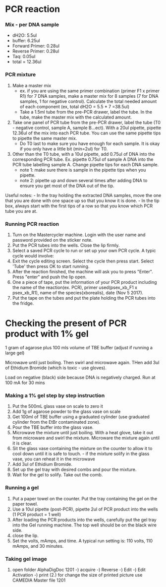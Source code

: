 # PCR reaction

### Mix - per DNA sample
- dH2O: 5.5ul
- buffer: 6.25ul
- Forward Primer: 0.28ul
- Reverse Primer: 0.28ul
- Taq: 0.05ul
- total = 12.36ul

### PCR mixture
1. Make a master mix
    - ex. if you are using the same primer combination (primer F1 x primer R1) for 7 DNA samples, make a master mix for 8 samples (7 for DNA samples, 1 for negative control). Calculate the total needed amount of each component (ex, total dH2O = 5.5 * 7 =38.5ul)
    - Take a 1.5ml tube from the pre-PCR drawer, label the tube. In the tube, make the master mix with the calculated amount.  
 2. Take one panel of PCR tube from the pre-PCR drawer, label the tube (T0 - negative control, sample A, sample B...ect). With a 20ul pipette, pipette 12.36ul of the mix into each PCR tube. You can use the same pipette tips to pipette the same master mix.
    - Do T0 last to make sure you have enough for each sample. It is okay if you only have a little bit (min=2ul) for T0. 
 3. Other than the T0 tube, with a 10ul pipette, add 0.75ul of DNA into the corresponding PCR tube. Ex. pipette 0.75ul of sample A DNA into the PCR tube labelling sample A. Change pipette tips for each DNA sample.
    - note 1: make sure there is sample in the pipette tips when you pipette.
    - note 2: pipette up and down several times after adding DNA to ensure you get most of the DNA out of the tip.

Useful notes:
    - In the tray holding the extracted DNA samples, move the one that you are done with one space up so that you know it is done.
    - In the tip box, always start with the first tips of a row so that you know which PCR tube you are at. 
 
### Running PCR reaction
1. Turn on the Mastercycler machine. Login with the user name and password provided on the sticker note. 
2. Put the PCR tubes into the wells. Close the lip firmly. 
3. Select a saved PCR cycle to run or set up your own PCR cycle. A typic cycle would involve:
4. Exit the cycle editing screen. Select the cycle then press start. Select 'Tube' then press OK to start running. 
5. After the reaction finished, the machine will ask you to press "Enter". Press "enter" and push the lip open.
6. One a piece of tape, put the information of your PCR product including the name of the reaction(ex. PCR), primer used(psex_xb_F1 x psex_xb_R1), name of the species(xborealis), date (Nov 5 2017).
7. Put the tape on the tubes and put the plate holding the PCR tubes into the fridge.

# Checking the present of PCR product with 1% gel

1 gram of agarose plus 100 mls volume of TBE buffer (adjust if running a large gel)

Microwave until just boiling. Then swirl and microwave again.  THen add 3ul of Ethidium Bromide (which is toxic - use gloves).

Load on negative (black) side because DNA is negatively charged.  Run at 100 mA for 30 mins 

### Making a 1% gel step by step instruction
1. Put the 500mL glass vase on scale to zero it
2. Add 1g of agarose powder to the glass vase on scale
3. Get 100ml of TBE buffer using a graduated cylinder (use graduated cylinder from the EtBr contaminated zone).
3. Pour the TBE buffer into the glass vase. 
4. Microwave the mixture until just boiling. With a heat glove, take it out from microware and swirl the mixture. Microware the mixture again until it is clear.
5. Sit the glass vase containing the mixture on the counter to allow it to cool down until it is safe to touch.
        - if the mixture solify in the glass vase, you can reheat it in the microwave
6. Add 3ul of Ethidium Bromide.
7. Set up the gel tray with desired combs and pour the mixture.
8. Wait for the gel to solify. Take out the comb. 

### Running a gel
1. Put a paper towel on the counter. Put the tray containing the gel on the paper towel.
2. Use a 10ul pipette (post-PCR), pipette 2ul of PCR product into the wells (1 PCR product = 1 well) 
3. After loading the PCR products into the wells, carefully put the gel tray into the Gel running machine. The top well should be on the black wire side.
4. close the lip. 
5. Set the volts, mAmps, and time. A typical run setting is: 110 volts, 110 mAmps, and 30 minutes.

### Taking gel image
1. open folder AlphaDigDoc 1201 -) acquire -) Reverse -) Edit -) Edit Activation -) print
(2.) for change the size of printed picture use CAMEDIA Master file 1201


